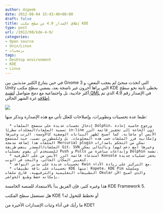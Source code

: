 ```yaml
---
author: dzgeek
date: 2012-08-04 15:43:46+00:00
draft: false
title: إطلاق الإصدار 4.9 من سطح مكتب KDE
type: post
url: /2012/08/kde-4-9/
categories:
- Open source
- Unix/Linux
- برمجيات
tags:
- Desktop environment
- KDE
- Linux
---
```


في حين يتنازع الكثير مذبذبين بين Gnome 3 التي اتخذت منحىً لم يعجب البعض، و Unity التي يراها آخرون غير ناضجة بعد، يمضي سطح مكتب KDE بخطى ثابتة نحو سطح أكثر جاذبية، بل واجتماعية مع دمج متواصل ل[تقنية QML](http://qt.nokia.com/qtquick/) في الإصدار رقم 4.9 الذي تم [إطلاقه](http://dot.kde.org/2012/07/31/49-releases-quality-stability) غرة الشهر الحالي.

[![](http://www.it-scoop.com/wp-content/uploads/2012/08/general-desktop.png)
](http://www.it-scoop.com/wp-content/uploads/2012/08/general-desktop.png)

طبعا عدة تحسينات وتطويرات، وإصلاحات للعلل تأتي مع هذه الإصدارة ونذكر منها:



	  * إدخال تحسنات عديدة على متصفح الملفات Dolphin، ورجوع خاصية إعادة تسمية الملفات/المجلدات سطريًا in-line دون الحاجة إلى تحفيز قائمة الزر الأيمن أو ماشابه. كما أصبح يُظهر البيانات الوصفية كالأوسمة، الرتب وغيرها وإمكانية فرز الملفات حسب هذه المعلومات. بل وللمطورين نصيب، حيث لمتصفح الملفات هذا إضافة مدمجة Mercurial plugin تمكن من التحكم باصدارات الملفات/المصدر بنفس طريقة Git، SVN وغيرها (مع دعم لهم) وبالتالي يمكن للمستخدم أن يقوم بعمليات Push و Pulls وإبداعات مباشرة من Dolphin نفسه.
	  * استدعاء قائمة الزر الأيمن من على الطرفية Konsole يحفز عمليات جديدة كتغيير المكان الحالي، والبحث في الويب.
	  * تحسينات عديدة على مدير النوافذ Kwin مع التركيز على زيادة الأداء.
	  * تحسينات على باقة تطبيقات KDE منها: Kopete، KDE Pim وسلسلة التطبيقات التعليمية والترفيهية، قارئ ملفات Okular والذي أصبح الآن بإمكانه حفظ وطبع الحواشي.

هذا وغيره كثير، فإن الفريق بدأ بالاستعداد للمنصة الخامسة KDE Framework 5.

هل تستعمل سطح المكتب KDE أو تخطط للتحول له؟

ما رأيك في أداء وثبات الإصدارات الأخيرة من KDE؟
